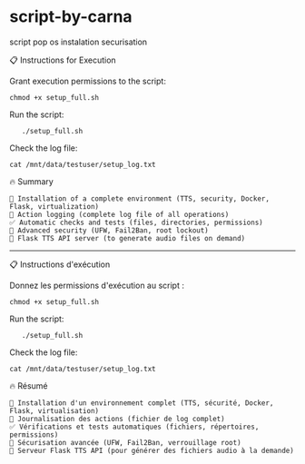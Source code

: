 # script-by-carna
script pop os instalation securisation

📋 Instructions for Execution

Grant execution permissions to the script:

    
    chmod +x setup_full.sh


Run the script:

       ./setup_full.sh
       
Check the log file:

    cat /mnt/data/testuser/setup_log.txt

🔥 Summary

    📁 Installation of a complete environment (TTS, security, Docker, Flask, virtualization)
    📜 Action logging (complete log file of all operations)
    ✅ Automatic checks and tests (files, directories, permissions)
    🔐 Advanced security (UFW, Fail2Ban, root lockout)
    📡 Flask TTS API server (to generate audio files on demand)



--------------------------------------------------------------------------------
📋 Instructions d'exécution

    

Donnez les permissions d'exécution au script :
    
    chmod +x setup_full.sh


Run the script:

       ./setup_full.sh
       
Check the log file:

    cat /mnt/data/testuser/setup_log.txt


🔥 Résumé

    📁 Installation d'un environnement complet (TTS, sécurité, Docker, Flask, virtualisation)
    📜 Journalisation des actions (fichier de log complet)
    ✅ Vérifications et tests automatiques (fichiers, répertoires, permissions)
    🔐 Sécurisation avancée (UFW, Fail2Ban, verrouillage root)
    📡 Serveur Flask TTS API (pour générer des fichiers audio à la demande)

